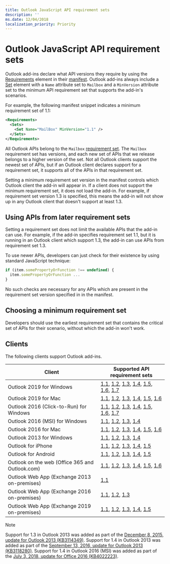 ```yaml
---
title: Outlook JavaScript API requirement sets
description: ''
ms.date: 12/04/2018
localization_priority: Priority
---
```


# Outlook JavaScript API requirement sets

Outlook add-ins declare what API versions they require by using the [Requirements](/office/dev/add-ins/reference/manifest/requirements) element in their [manifest](https://docs.microsoft.com/office/dev/add-ins/develop/add-in-manifests). Outlook add-ins always include a [Set](/office/dev/add-ins/reference/manifest/set) element with a `Name` attribute set to `Mailbox` and a `MinVersion` attribute set to the minimum API requirement set that supports the add-in's scenarios.

For example, the following manifest snippet indicates a minimum requirement set of 1.1:

```xml
<Requirements>
  <Sets>
    <Set Name="MailBox" MinVersion="1.1" />
  </Sets>
</Requirements>
```

All Outlook APIs belong to the `Mailbox` [requirement set](https://docs.microsoft.com/office/dev/add-ins/develop/specify-office-hosts-and-api-requirements). The `Mailbox` requirement set has versions, and each new set of APIs that we release belongs to a higher version of the set. Not all Outlook clients support the newest set of APIs, but if an Outlook client declares support for a requirement set, it supports all of the APIs in that requirement set.

Setting a minimum requirement set version in the manifest controls which Outlook client the add-in will appear in. If a client does not support the minimum requirement set, it does not load the add-in. For example, if requirement set version 1.3 is specified, this means the add-in will not show up in any Outlook client that doesn't support at least 1.3.

## Using APIs from later requirement sets

Setting a requirement set does not limit the available APIs that the add-in can use. For example, if the add-in specifies requirement set 1.1, but it is running in an Outlook client which support 1.3, the add-in can use APIs from requirement set 1.3.

To use newer APIs, developers can just check for their existence by using standard JavaScript technique:

```js
if (item.somePropertyOrFunction !== undefined) {
  item.somePropertyOrFunction ...
}
```

No such checks are necessary for any APIs which are present in the requirement set version specified in in the manifest.

## Choosing a minimum requirement set

Developers should use the earliest requirement set that contains the critical set of APIs for their scenario, without which the add-in won't work.

## Clients

The following clients support Outlook add-ins.

| Client | Supported API requirement sets |
| --- | --- |
| Outlook 2019 for Windows | [1.1](/office/dev/add-ins/reference/objectmodel/requirement-set-1.1/outlook-requirement-set-1.1), [1.2](/office/dev/add-ins/reference/objectmodel/requirement-set-1.2/outlook-requirement-set-1.2), [1.3](/office/dev/add-ins/reference/objectmodel/requirement-set-1.3/outlook-requirement-set-1.3), [1.4](/office/dev/add-ins/reference/objectmodel/requirement-set-1.4/outlook-requirement-set-1.4), [1.5](/office/dev/add-ins/reference/objectmodel/requirement-set-1.5/outlook-requirement-set-1.5), [1.6](/office/dev/add-ins/reference/objectmodel/requirement-set-1.6/outlook-requirement-set-1.6), [1.7](/office/dev/add-ins/reference/objectmodel/requirement-set-1.7/outlook-requirement-set-1.7) |
| Outlook 2019 for Mac | [1.1](/office/dev/add-ins/reference/objectmodel/requirement-set-1.1/outlook-requirement-set-1.1), [1.2](/office/dev/add-ins/reference/objectmodel/requirement-set-1.2/outlook-requirement-set-1.2), [1.3](/office/dev/add-ins/reference/objectmodel/requirement-set-1.3/outlook-requirement-set-1.3), [1.4](/office/dev/add-ins/reference/objectmodel/requirement-set-1.4/outlook-requirement-set-1.4), [1.5](/office/dev/add-ins/reference/objectmodel/requirement-set-1.5/outlook-requirement-set-1.5), [1.6](/office/dev/add-ins/reference/objectmodel/requirement-set-1.6/outlook-requirement-set-1.6) |
| Outlook 2016 (Click-to-Run) for Windows | [1.1](/office/dev/add-ins/reference/objectmodel/requirement-set-1.1/outlook-requirement-set-1.1), [1.2](/office/dev/add-ins/reference/objectmodel/requirement-set-1.2/outlook-requirement-set-1.2), [1.3](/office/dev/add-ins/reference/objectmodel/requirement-set-1.3/outlook-requirement-set-1.3), [1.4](/office/dev/add-ins/reference/objectmodel/requirement-set-1.4/outlook-requirement-set-1.4), [1.5](/office/dev/add-ins/reference/objectmodel/requirement-set-1.5/outlook-requirement-set-1.5), [1.6](/office/dev/add-ins/reference/objectmodel/requirement-set-1.6/outlook-requirement-set-1.6), [1.7](/office/dev/add-ins/reference/objectmodel/requirement-set-1.7/outlook-requirement-set-1.7) |
| Outlook 2016 (MSI) for Windows | [1.1](/office/dev/add-ins/reference/objectmodel/requirement-set-1.1/outlook-requirement-set-1.1), [1.2](/office/dev/add-ins/reference/objectmodel/requirement-set-1.2/outlook-requirement-set-1.2), [1.3](/office/dev/add-ins/reference/objectmodel/requirement-set-1.3/outlook-requirement-set-1.3), [1.4](/office/dev/add-ins/reference/objectmodel/requirement-set-1.4/outlook-requirement-set-1.4) |
| Outlook 2016 for Mac | [1.1](/office/dev/add-ins/reference/objectmodel/requirement-set-1.1/outlook-requirement-set-1.1), [1.2](/office/dev/add-ins/reference/objectmodel/requirement-set-1.2/outlook-requirement-set-1.2), [1.3](/office/dev/add-ins/reference/objectmodel/requirement-set-1.3/outlook-requirement-set-1.3), [1.4](/office/dev/add-ins/reference/objectmodel/requirement-set-1.4/outlook-requirement-set-1.4), [1.5](/office/dev/add-ins/reference/objectmodel/requirement-set-1.5/outlook-requirement-set-1.5), [1.6](/office/dev/add-ins/reference/objectmodel/requirement-set-1.6/outlook-requirement-set-1.6) |
| Outlook 2013 for Windows | [1.1](/office/dev/add-ins/reference/objectmodel/requirement-set-1.1/outlook-requirement-set-1.1), [1.2](/office/dev/add-ins/reference/objectmodel/requirement-set-1.2/outlook-requirement-set-1.2), [1.3](/office/dev/add-ins/reference/objectmodel/requirement-set-1.3/outlook-requirement-set-1.3), [1.4](/office/dev/add-ins/reference/objectmodel/requirement-set-1.4/outlook-requirement-set-1.4) |
| Outlook for iPhone | [1.1](/office/dev/add-ins/reference/objectmodel/requirement-set-1.1/outlook-requirement-set-1.1), [1.2](/office/dev/add-ins/reference/objectmodel/requirement-set-1.2/outlook-requirement-set-1.2), [1.3](/office/dev/add-ins/reference/objectmodel/requirement-set-1.3/outlook-requirement-set-1.3), [1.4](/office/dev/add-ins/reference/objectmodel/requirement-set-1.4/outlook-requirement-set-1.4), [1.5](/office/dev/add-ins/reference/objectmodel/requirement-set-1.5/outlook-requirement-set-1.5) |
| Outlook for Android | [1.1](/office/dev/add-ins/reference/objectmodel/requirement-set-1.1/outlook-requirement-set-1.1), [1.2](/office/dev/add-ins/reference/objectmodel/requirement-set-1.2/outlook-requirement-set-1.2), [1.3](/office/dev/add-ins/reference/objectmodel/requirement-set-1.3/outlook-requirement-set-1.3), [1.4](/office/dev/add-ins/reference/objectmodel/requirement-set-1.4/outlook-requirement-set-1.4), [1.5](/office/dev/add-ins/reference/objectmodel/requirement-set-1.5/outlook-requirement-set-1.5) |
| Outlook on the web (Office 365 and Outlook.com) | [1.1](/office/dev/add-ins/reference/objectmodel/requirement-set-1.1/outlook-requirement-set-1.1), [1.2](/office/dev/add-ins/reference/objectmodel/requirement-set-1.2/outlook-requirement-set-1.2), [1.3](/office/dev/add-ins/reference/objectmodel/requirement-set-1.3/outlook-requirement-set-1.3), [1.4](/office/dev/add-ins/reference/objectmodel/requirement-set-1.4/outlook-requirement-set-1.4), [1.5](/office/dev/add-ins/reference/objectmodel/requirement-set-1.5/outlook-requirement-set-1.5), [1.6](/office/dev/add-ins/reference/objectmodel/requirement-set-1.6/outlook-requirement-set-1.6) |
| Outlook Web App (Exchange 2013 on-premises) | [1.1](/office/dev/add-ins/reference/objectmodel/requirement-set-1.1/outlook-requirement-set-1.1) |
| Outlook Web App (Exchange 2016 on-premises) | [1.1](/office/dev/add-ins/reference/objectmodel/requirement-set-1.1/outlook-requirement-set-1.1), [1.2](/office/dev/add-ins/reference/objectmodel/requirement-set-1.2/outlook-requirement-set-1.2), [1.3](/office/dev/add-ins/reference/objectmodel/requirement-set-1.3/outlook-requirement-set-1.3) |
| Outlook Web App (Exchange 2019 on-premises) | [1.1](/office/dev/add-ins/reference/objectmodel/requirement-set-1.1/outlook-requirement-set-1.1), [1.2](/office/dev/add-ins/reference/objectmodel/requirement-set-1.2/outlook-requirement-set-1.2), [1.3](/office/dev/add-ins/reference/objectmodel/requirement-set-1.3/outlook-requirement-set-1.3), [1.4](/office/dev/add-ins/reference/objectmodel/requirement-set-1.4/outlook-requirement-set-1.4), [1.5](/office/dev/add-ins/reference/objectmodel/requirement-set-1.5/outlook-requirement-set-1.5) |

> [!NOTE]
> Support for 1.3 in Outlook 2013 was added as part of the [December 8, 2015, update for Outlook 2013 (KB3114349)](https://support.microsoft.com/kb/3114349). Support for 1.4 in Outlook 2013 was added as part of the [September 13, 2016, update for Outlook 2013 (KB3118280)](https://support.microsoft.com/help/3118280). Support for 1.4 in Outlook 2016 (MSI) was added as part of the [July 3, 2018, update for Office 2016 (KB4022223)](https://support.microsoft.com/help/4022223).
